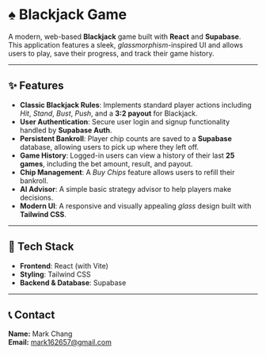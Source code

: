 # ♠️ Blackjack Game

A modern, web-based **Blackjack** game built with **React** and **Supabase**.  
This application features a sleek, *glassmorphism*-inspired UI and allows users to play, save their progress, and track their game history.

---

## ✨ Features

- **Classic Blackjack Rules**: Implements standard player actions including *Hit*, *Stand*, *Bust*, *Push*, and a **3:2 payout** for Blackjack.
- **User Authentication**: Secure user login and signup functionality handled by **Supabase Auth**.
- **Persistent Bankroll**: Player chip counts are saved to a **Supabase** database, allowing users to pick up where they left off.
- **Game History**: Logged-in users can view a history of their last **25 games**, including the bet amount, result, and payout.
- **Chip Management**: A *Buy Chips* feature allows users to refill their bankroll.
- **AI Advisor**: A simple basic strategy advisor to help players make decisions.
- **Modern UI**: A responsive and visually appealing *glass* design built with **Tailwind CSS**.

---

## 🧠 Tech Stack

- **Frontend**: React (with Vite)
- **Styling**: Tailwind CSS
- **Backend & Database**: Supabase

---

## 📞 Contact

**Name:** Mark Chang  
**Email:** [mark162657@gmail.com](mailto:mark162657@gmail.com)